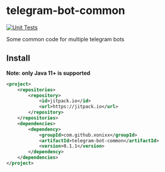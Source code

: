 # telegram-bot-common

[![Unit Tests](https://github.com/xonixx/telegram-bot-common/actions/workflows/run-tests.yml/badge.svg)](https://github.com/xonixx/telegram-bot-common/actions/workflows/run-tests.yml)

Some common code for multiple telegram bots

## Install
 
**Note: only Java 11+ is supported**

```xml 
<project>
    <repositories>
        <repository>
            <id>jitpack.io</id>
            <url>https://jitpack.io</url>
        </repository>
    </repositories>
    <dependencies>
        <dependency>
            <groupId>com.github.xonixx</groupId>
            <artifactId>telegram-bot-common</artifactId>
            <version>0.1.1</version>
        </dependency>
    </dependencies>
</project>
```
